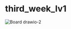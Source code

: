 # third_week_lv1
![Board drawio-2](https://github.com/ayoung-jeon/third_week_lv1/assets/147483798/e86afbad-da77-4826-9667-0896b69f6a4d)
